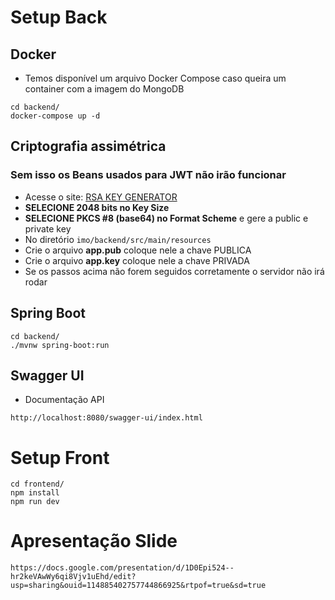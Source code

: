 # Setup Back
## Docker
- Temos disponível um arquivo Docker Compose caso queira um container com a imagem do MongoDB
```
cd backend/
docker-compose up -d
```

## Criptografia assimétrica
### Sem isso os Beans usados para JWT não irão funcionar
- Acesse o site: [RSA KEY GENERATOR](https://www.csfieldguide.org.nz/en/interactives/rsa-key-generator/)
- **SELECIONE 2048 bits no Key Size**
- **SELECIONE PKCS #8 (base64) no Format Scheme** e gere a public e private key
- No diretório `imo/backend/src/main/resources`
- Crie o arquivo **app.pub** coloque nele a chave PUBLICA
- Crie o arquivo  **app.key** coloque nele a chave PRIVADA
- Se os passos acima não forem seguidos corretamente o servidor não irá rodar

## Spring Boot
```
cd backend/
./mvnw spring-boot:run
```
## Swagger UI
- Documentação API 
```
http://localhost:8080/swagger-ui/index.html
```
# Setup Front
```
cd frontend/
npm install 
npm run dev
```

# Apresentação Slide
```
https://docs.google.com/presentation/d/1D0Epi524--hr2keVAwWy6qi8Vjv1uEhd/edit?usp=sharing&ouid=114885402757744866925&rtpof=true&sd=true
```

